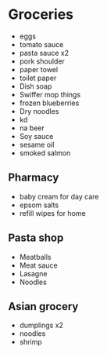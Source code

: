 # Groceries

- eggs
- tomato sauce
- pasta sauce x2
- pork shoulder
- paper towel
- toilet paper
- Dish soap
- Swiffer mop things
- frozen blueberries
- Dry noodles
- kd
- na beer
- Soy sauce
- sesame oil
- smoked salmon

## Pharmacy

- baby cream for day care
- epsom salts
- refill wipes for home

## Pasta shop

- Meatballs
- Meat sauce
- Lasagne
- Noodles

## Asian grocery

- dumplings x2
- noodles
- shrimp
